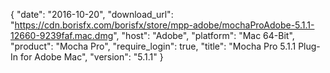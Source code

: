 {
   "date": "2016-10-20",
   "download_url": "https://cdn.borisfx.com/borisfx/store/mpp-adobe/mochaProAdobe-5.1.1-12660-9239faf.mac.dmg",
   "host": "Adobe",
   "platform": "Mac 64-Bit",
   "product": "Mocha Pro",
   "require_login": true,
   "title": "Mocha Pro 5.1.1 Plug-In for Adobe Mac",
   "version": "5.1.1"
}

